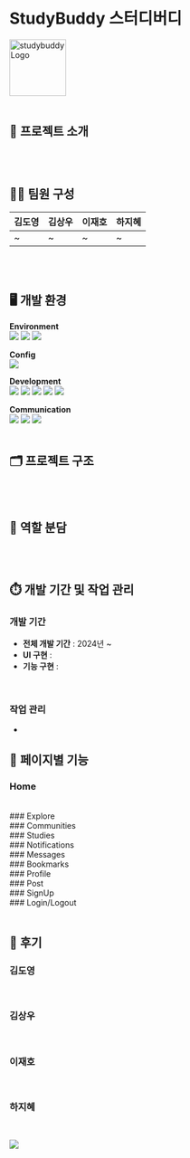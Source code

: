 # StudyBuddy 스터디버디
<img width="100" alt="studybuddyLogo" src="https://github.com/user-attachments/assets/3f6de1a5-0594-4f95-ab0c-6ea68d27c0d0">
<br/><br/>

## 📝 프로젝트 소개
<br/><br/>

## 🙋‍♂️ 팀원 구성
|김도영|김상우|이재호|하지혜|
|---|---|---|---|
|~|~|~|~|
<br/><br/>

## 🖥️ 개발 환경
**Environment**
<br/>
<img  src="https://img.shields.io/badge/VISUAL STUDIO CODE-29B6F6?style=for-the-badge&logo=visual studio&logoColor=white"/> <img  src="https://img.shields.io/badge/Git-F05032?style=for-the-badge&logo=GIT&logoColor=white"/> <img  src="https://img.shields.io/badge/GITHUB-181717?style=for-the-badge&logo=GITHUB&logoColor=white"/>

**Config**
<br/>
<img  src="https://img.shields.io/badge/NPM-CB3837?style=for-the-badge&logo=NPM&logoColor=white"/>

**Development**
<br/>
<img src="https://img.shields.io/badge/html5-E34F26?style=for-the-badge&logo=html5&logoColor=white">  <img src="https://img.shields.io/badge/css-1572B6?style=for-the-badge&logo=css3&logoColor=white"> <img  src="https://img.shields.io/badge/javascript-F7DF1E?style=for-the-badge&logo=javascript&logoColor=black"> <img src="https://img.shields.io/badge/react-black?style=for-the-badge&logo=react&logoColor=61DAFB"> <img  src="https://img.shields.io/badge/firebase-FFCA28?style=for-the-badge&logo=firebase&logoColor=white">

**Communication**
<br/>
<img src="https://img.shields.io/badge/SLACK-4A154B?style=for-the-badge&logo=slack&logoColor=white"> <img src="https://img.shields.io/badge/NOTION-black?style=for-the-badge&logo=notion&logoColor=white"> <img src="https://img.shields.io/badge/DISCORD-5865F2?style=for-the-badge&logo=discord&logoColor=white">
<br/><br/>

## 🗂️ 프로젝트 구조
<br/><br/>

## 👥 역할 분담
<br/><br/>

## ⏱️ 개발 기간 및 작업 관리
### 개발 기간
- **전체 개발 기간** : 2024년 ~
- **UI 구현** : 
- **기능 구현** :
<br/>

### 작업 관리
- 

## 📄 페이지별 기능
### Home
<br/>
### Explore
<br/>
### Communities
<br/>
### Studies
<br/>
### Notifications
<br/>
### Messages
<br/>
### Bookmarks
<br/>
### Profile
<br/>
### Post
<br/>
### SignUp
<br/>
### Login/Logout
<br/><br/>

## 💬 후기
### 김도영
<br/>

### 김상우
<br/>

### 이재호
<br/>

### 하지혜
<br/>


<a href="https://github.com/jihyezi/StudyBuddy"><img src="https://hits.seeyoufarm.com/api/count/incr/badge.svg?url=https%3A%2F%2Fgithub.com%2Fjihyezi%2FStudyBuddy&count_bg=%23555555&title_bg=%23555555&icon=github.svg&icon_color=%23E7E7E7&title=GitHub&edge_flat=false"/></a>
